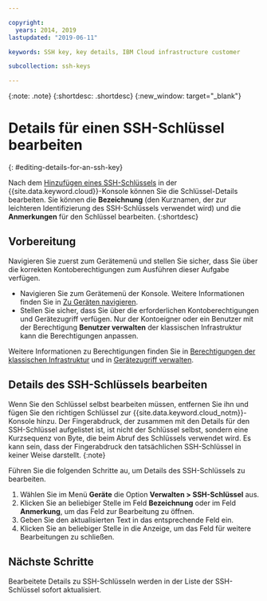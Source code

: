 ```yaml
---

copyright:
  years: 2014, 2019
lastupdated: "2019-06-11"

keywords: SSH key, key details, IBM Cloud infrastructure customer

subcollection: ssh-keys

---
```


{:note: .note}
{:shortdesc: .shortdesc}
{:new_window: target="_blank"}

# Details für einen SSH-Schlüssel bearbeiten
{: #editing-details-for-an-ssh-key}

Nach dem [Hinzufügen eines SSH-Schlüssels](/docs/infrastructure/ssh-keys?topic=ssh-keys-adding-an-ssh-key#adding-an-ssh-key) in der {{site.data.keyword.cloud}}-Konsole können Sie die Schlüssel-Details bearbeiten. Sie können die **Bezeichnung** (den Kurznamen, der zur leichteren Identifizierung des SSH-Schlüssels verwendet wird) und die **Anmerkungen** für den Schlüssel bearbeiten.
{:shortdesc}

## Vorbereitung
Navigieren Sie zuerst zum Gerätemenü und stellen Sie sicher, dass Sie über die korrekten Kontoberechtigungen zum Ausführen dieser Aufgabe verfügen. 

* Navigieren Sie zum Gerätemenü der Konsole. Weitere Informationen finden Sie in [Zu Geräten navigieren](/docs/infrastructure/ssh-keys?topic=virtual-servers-navigating-devices).
* Stellen Sie sicher, dass Sie über die erforderlichen Kontoberechtigungen und Gerätezugriff verfügen. Nur der Kontoeigner oder ein Benutzer mit der Berechtigung **Benutzer verwalten** der klassischen Infrastruktur kann die Berechtigungen anpassen. 

Weitere Informationen zu Berechtigungen finden Sie in [Berechtigungen der klassischen Infrastruktur](/docs/iam?topic=iam-infrapermission#infrapermission) und in [Gerätezugriff verwalten](/docs/vsi?topic=virtual-servers-managing-device-access).

## Details des SSH-Schlüssels bearbeiten

Wenn Sie den Schlüssel selbst bearbeiten müssen, entfernen Sie ihn und fügen Sie den richtigen Schlüssel zur {{site.data.keyword.cloud_notm}}-Konsole hinzu. Der Fingerabdruck, der zusammen mit den Details für den SSH-Schlüssel aufgelistet ist, ist nicht der Schlüssel selbst, sondern eine Kurzsequenz von Byte, die beim Abruf des Schlüssels verwendet wird. Es kann sein, dass der Fingerabdruck den tatsächlichen SSH-Schlüssel in keiner Weise darstellt. 
{:note}

Führen Sie die folgenden Schritte au, um Details des SSH-Schlüssels zu bearbeiten.

1. Wählen Sie im Menü **Geräte** die Option **Verwalten > SSH-Schlüssel** aus.  
2. Klicken Sie an beliebiger Stelle im Feld **Bezeichnung** oder im Feld **Anmerkung**, um das Feld zur Bearbeitung zu öffnen.
3. Geben Sie den aktualisierten Text in das entsprechende Feld ein.
4. Klicken Sie an beliebiger Stelle in die Anzeige, um das Feld für weitere Bearbeitungen zu schließen.


## Nächste Schritte

Bearbeitete Details zu SSH-Schlüsseln werden in der Liste der SSH-Schlüssel sofort aktualisiert.
